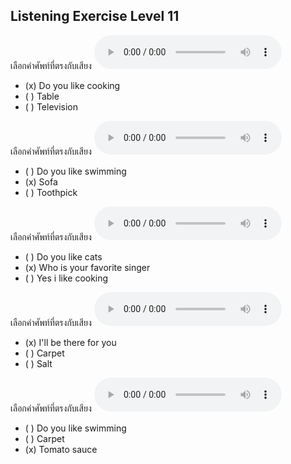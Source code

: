 ## Listening Exercise Level 11

เลือกคำศัพท์ที่ตรงกับเสียง  ![](/media/audio/Do&#x20;you&#x20;like&#x20;cooking.mp3) 
 - (x) Do you like cooking
 - ( ) Table
 - ( ) Television


เลือกคำศัพท์ที่ตรงกับเสียง  ![](/media/audio/sofa.mp3) 
 - ( ) Do you like swimming
 - (x) Sofa
 - ( ) Toothpick


เลือกคำศัพท์ที่ตรงกับเสียง  ![](/media/audio/Who&#x20;is&#x20;your&#x20;favorite&#x20;singer.mp3) 
 - ( ) Do you like cats
 - (x) Who is your favorite singer
 - ( ) Yes i like cooking


เลือกคำศัพท์ที่ตรงกับเสียง  ![](/media/audio/I'll&#x20;be&#x20;there&#x20;for&#x20;you.mp3) 
 - (x) I'll be there for you
 - ( ) Carpet
 - ( ) Salt


เลือกคำศัพท์ที่ตรงกับเสียง  ![](/media/audio/tomato&#x20;sauce.mp3) 
 - ( ) Do you like swimming
 - ( ) Carpet
 - (x) Tomato sauce


